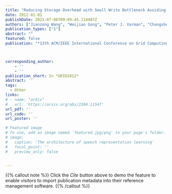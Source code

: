 ```yaml
---
title: "Reducing Storage Overhead with Small Write Bottleneck Avoiding in Cloud RAID System"
date: 2012-01-01
publishDate: 2023-07-06T09:09:45.114407Z
authors: ["Jianzong Wang", "Weijiao Gong", "Peter J. Varman", "Changsheng Xie"]
publication_types: ["1"]
abstract: ""
featured: false
publication: "*13th ACM/IEEE International Conference on Grid Computing*"



corresponding_author:
    - ''
    - ''
publication_short: In *GRID2012*
abstract: ''
tags:
  - Other
links:
# - name: "arXiv"
#   url: 'https://arxiv.org/abs/2304.11547'
url_pdf: ''
url_code: ''
url_poster: ''

# Featured image
# To use, add an image named `featured.jpg/png` to your page's folder.
# image:
#   caption: 'The architecture of speech representation learning'
#   focal_point: ''
#   preview_only: false


---
```


{{% callout note %}}
Click the _Cite_ button above to demo the feature to enable visitors to import publication metadata into their reference management software.
{{% /callout %}}



